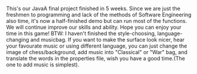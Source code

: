 This's our JavaA final project finished in 5 weeks. Since we are just the freshmen to programming and lack of the methods of Software Engineering also time, it's now a half-finished demo but can run most of the functions. We will continue improve our skills and ability. Hope you can enjoy your time in this game!
BTW: I haven't finished the style-choosing, language-changing and musicbag. If you want to make the surface look nicer, hear your favourate music or using different language, you can just change the image of chess/background, add music into "Classical" or "War" bag, and translate the words in the properties file, wish you have a good time.(The one to add music is simplest).